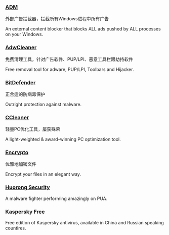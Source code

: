 ### [ADM](http://www.admflt.com/)

外部广告拦截器，拦截所有Windows进程中所有广告

An external content blocker that blocks ALL ads pushed by ALL processes on your Windows.

### [AdwCleaner](https://toolslib.net/downloads/viewdownload/1-adwcleaner/)

免费清理工具，针对广告软件、PUP/LPI、恶意工具栏跟劫持软件

Free removal tool for adware, PUP/LPI, Toolbars and Hijacker.

### [BitDefender](http://www.bitdefender.com/)

正合适的防病毒保护

Outright protection against malware.

### [CCleaner](https://www.piriform.com/CCLEANER)

轻量PC优化工具，屡获殊荣

A light-weighted & award-winning PC optimization tool.

### [Encrypto](http://macpaw.com/encrypto)

优雅地加密文件

Encrypt your files in an elegant way.

### [Huorong Security](http://www.huorong.cn/)

A malware fighter performing amazingly on PUA.

### Kaspersky Free

Free edition of Kaspersky antivirus, available in China and Russian speaking countires.

